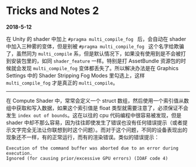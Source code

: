 # Tricks and Notes 2

**2018-5-12**

在 Unity 的 shader 中加上 `#pragma multi_compile_fog ` 后，会自动在 shader 中加入三种雾的变体，但是别被 `#pragma multi_compile_fog ` 这个名字给欺骗了，虽然同为 `multi_compile` 系，但是默认情况下，如果没有使用到是不会被打到安装包里的，如同 `shader_feature` 一样。特别是打 AssetBundle 资源包的时候就会发现 `multi_compile_fog` 变体都丢失了。所以解决办法是在 Graphics Settings 中的 Shader Stripping Fog Modes 里勾选上，这样 `multi_compile_fog` 才是真正的 `multi_compile`。

---

在 Compute Shader 中，常常会定义一个 struct 数组，然后使用一个索引值从数组中获取和写入数据，如果这个索引值是 float 类型就需要注意了，必须保证不会发生 `index out of bounds`。这在以往的 cpu 代码编程中很容易被发现，但是 shader 中却不那么容易，因为往往即使发生了错误也没有任何错误提示（或者提示文字完全无法让你联想到时这个问题）。而对于这个问题，不同的设备表现出的现象还不一样，有的正常运行，而有的渲染错误。类似的错误提示：
	
	Execution of the command buffer was aborted due to an error during execution. 
	Ignored (for causing prior/excessive GPU errors) (IOAF code 4)

